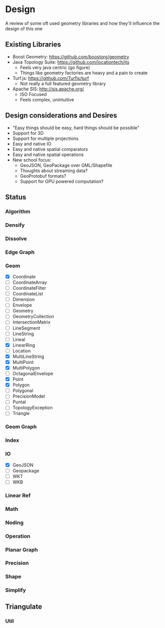 # Design

A review of some oft used geometry libraries and how they'll influence the design of this one

## Existing Libraries

* Boost Geometry: https://github.com/boostorg/geometry
* Java Topology Suite: https://github.com/locationtech/jts
  * Feels very java centric (go figure)
  * Things like geometry factories are heavy and a pain to create
* Turf.js: https://github.com/Turfjs/turf
  * Not really a full featured geometry library
* Apache SIS: http://sis.apache.org/
  * ISO Focused
  * Feels complex, unintuitive

## Design considerations and Desires

* "Easy things should be easy, hard things should be possible"
* Support for 3D
* Support for multiple projections
* Easy and native IO
* Easy and native spatial comparators
* Easy and native spatial operations
* New school focus:
  * GeoJSON, GeoPackage over GML/Shapefile
  * Thoughts about streaming data?
  * GeoProtobuf formats?
  * Support for GPU powered computation?

## Status

### Algorithm

### Densify

### Dissolve

### Edge Graph

### Geom

* [x] Coordinate
* [ ] CoordinateArray
* [ ] CoordinateFilter
* [ ] CoordinateList
* [ ] Dimension
* [ ] Envelope
* [ ] Geometry
* [ ] GeometryCollection
* [ ] IntersectionMatrix
* [ ] LineSegment
* [ ] LineString
* [ ] Lineal
* [x] LinearRing
* [ ] Location
* [x] MultiLineString
* [x] MultiPoint
* [x] MultiPolygon
* [ ] OctagonalEnvelope
* [x] Point
* [x] Polygon
* [ ] Polygonal
* [ ] PrecisionModel
* [ ] Puntal
* [ ] TopologyException
* [ ] Triangle

### Geom Graph

### Index

### IO

* [x] GeoJSON
* [ ] Geopackage
* [ ] WKT
* [ ] WKB

### Linear Ref

### Math

### Noding

### Operation

### Planar Graph

### Precision

### Shape

### Simplify

## Triangulate

### Util
